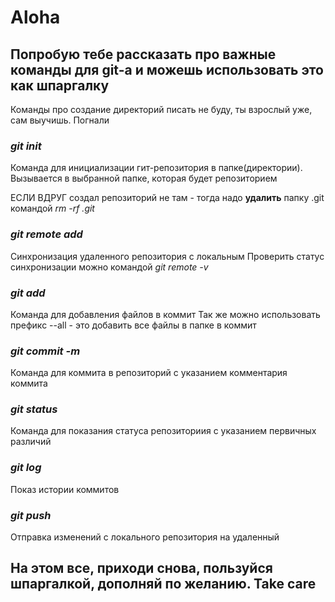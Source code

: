 # Aloha 

## Попробую тебе рассказать про важные команды для git-a и можешь использовать это как шпаргалку 

Команды про создание директорий писать не буду, ты взрослый уже, сам выучишь. Погнали

### _git init_
Команда для инициализации гит-репозитория в папке(директории). Вызывается в выбранной папке, которая будет репозиторием

ЕСЛИ ВДРУГ создал репозиторий не там - тогда надо **удалить** папку .git командой _rm -rf .git_

### _git remote add_
Синхронизация удаленного репозитория с локальным
Проверить статус синхронизации можно командой _git remote -v_

### _git add_
Команда для добавления файлов в коммит
Так же можно использовать префикс --all - это добавить все файлы в папке в коммит

### _git commit -m_
Команда для коммита в репозиторий с указанием комментария коммита

### _git status_
Команда для показания статуса репозиториия с указанием первичных различий

### _git log_
Показ истории коммитов

### _git push_
Отправка изменений с локального репозитория на удаленный

## На этом все, приходи снова, пользуйся шпаргалкой, дополняй по желанию. Take care